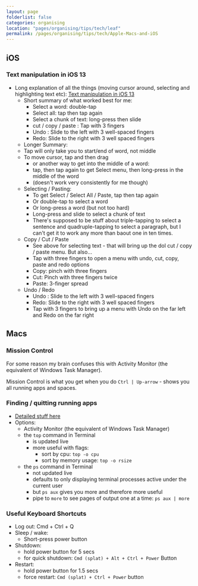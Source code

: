 ```yaml
---
layout: page
folderlist: false
categories: organising 
location: "pages/organising/tips/tech/leaf"
permalink: /pages/organising/tips/tech/Apple-Macs-and-iOS
---
```


## iOS

### Text manipulation in iOS 13

- Long explanation of all the things (moving cursor around, selecting and highlighting text etc): [Text manipulation in iOS 13](https://ios.gadgethacks.com/how-to/ios-13-changes-way-you-navigate-edit-text-heres-place-cursor-make-selections-perform-edits-more-0203292/) 
    - Short summary of what worked best for me:
        - Select a word: double-tap
        - Select all: tap then tap again
        - Select a chunk of text: long-press then slide
        - cut / copy / paste : Tap with 3 fingers
        - Undo : Slide to the left with 3 well-spaced fingers
        - Redo: Slide to the right with 3 well spaced fingers
    - Longer Summary:
    - Tap will only take you to start/end of word, not middle
    - To move cursor, tap and then drag
        - or another way to get into the middle of a word:
        - tap, then tap again to get Select menu, then long-press in the middle of the word
        - (doesn't work very consistently for me though)
    - Selecting / Pasting: 
        - To get Select / Select All / Paste, tap then tap again
        - Or double-tap to select a word
        - Or long-press a word (but not too hard)
        - Long-press and slide to select a chunk of text
        - There's supposed to be stuff about triple-tapping to select a sentence and quadruple-tapping to select a paragraph, but I can't get it to work any more than baout one in ten times.
    - Copy / Cut / Paste
        - See above for selecting text - that will bring up the dol cut / copy / paste menu. But also...
        - Tap with three fingers to open a menu with undo, cut, copy, paste and redo options
        - Copy: pinch with three fingers
        - Cut: Pinch with three fingers twice
        - Paste: 3-finger spread
    - Undo / Redo
        - Undo : Slide to the left with 3 well-spaced fingers
        - Redo: Slide to the right with 3 well spaced fingers
        - Tap with 3 fingers to bring up a menu with Undo on the far left and Redo on the far right


## Macs

### Mission Control

For some reason my brain confuses this with Activity Monitor (the equivalent of Windows Task Manager).

Mission Control is what you get when you do `Ctrl | Up-arrow` - shows you all running apps and spaces.

### Finding / quitting running apps 

- [Detailed stuff here](http://osxdaily.com/2013/05/17/see-all-running-apps-mac-os-x/)
- Options:
    - Activity Monitor (the equivalent of Windows Task Manager)
    - the `top` command in Terminal
        - is updated live
        - more useful with flags:
            - sort by cpu: `top -o cpu`
            - sort by memory usage: `top -o rsize`
    - the `ps` command in Terminal
        - not updated live
        - defaults to only displaying terminal processes active under the current user
        - but `ps aux` gives you more and therefore more useful
        - pipe to `more` to see pages of output one at a time: `ps aux | more`

### Useful Keyboard Shortcuts

- Log out: Cmd + Ctrl + Q
- Sleep / wake:
    - Short-press power button
- Shutdown: 
    - hold power button for 5 secs
    - for quick shutdown: `Cmd (splat) + Alt + Ctrl + Power` Button
- Restart:
    - hold power button for 1.5 secs
    - force restart: `Cmd (splat) + Ctrl + Power` button